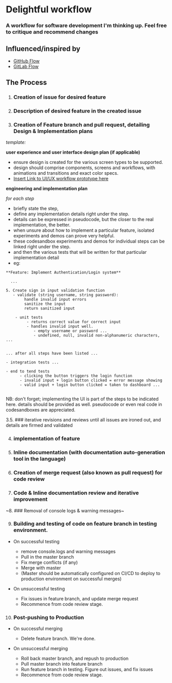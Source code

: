 # Delightful workflow

### A workflow for software development I'm thinking up. Feel free to critique and recommend changes

## Influenced/inspired by

- [GitHub Flow](https://guides.github.com/introduction/flow/)
- [GitLab Flow](https://docs.gitlab.com/ee/topics/gitlab_flow.html)

## The Process

1. ### Creation of issue for desired feature

2. ### Description of desired feature in the created issue

3. ### Creation of Feature branch and pull request, detailing Design & Implementation plans
*template:*

**user experience and user interface design plan (if applicable)**
* ensure design is created for the various screen types to be supported.
* design should comprise components, screens and workflows, with animations and transitions and exact color specs.
* [Insert Link to UI/UX workflow prototype here](https://yourlinkhere.com)

**engineering and implementation plan**

*for each step*
* briefly state the step, 
* define any implementation details right under the step. 
* details can be expressed in pseudocode, but the closer to the real implementation, the better.
* when unsure about how to implement a particular feature, isolated experiments and demos can prove very helpful.
* these codesandbox experiments and demos for individual steps can be linked right under the step.
* and then the various tests that will be written for that particular implementation detail
* eg:
```
**Feature: Implement Authentication/Login system**

  ...

5. Create sign in input validation function
   - validate (string username, string password):
        handle invalid input errors
        sanitize the input
        return sanitized input

    - unit tests
         - returns correct value for correct input
         - handles invalid input well. 
            - empty username or password ...  
            - undefined, null, invalid non-alphanumeric characters, ...

 
... after all steps have been listed ...

- integration tests ... 

- end to tend tests
      - clicking the button triggers the login function
      - invalid input + login button clicked = error message showing
      - valid input + login button clicked = taken to dashboard ...
 
```
NB: don't forget; implementing the UI is part of the steps to be indicated here. details should be provided as well. pseudocode or even real code in codesandboxes are appreciated.


3.5. ### iterative revisions and reviews until all issues are ironed out, and details are firmed and validated

4. ### implementation of feature

5. ### Inline documentation (with documentation auto-generation tool in the language)

6. ### Creation of merge request (also known as pull request) for code review

7. ### Code & Inline documentation review and iterative improvement

~8. ### Removal of console logs & warning messages~

9. ### Building and testing of code on feature branch in testing environment.

- On successful testing
  - remove console.logs and warning messages
  - Pull in the master branch
  - Fix merge conflicts (if any)
  - Merge with master
  - (Master should be automatically configured on CI/CD to deploy to production environment on successful merges)

- On unsuccessful testing
  - Fix issues in feature branch, and update merge request
  - Recommence from code review stage.

10. ### Post-pushing to Production

- On successful merging

  - Delete feature branch. We're done.

- On unsuccessful merging
  - Roll back master branch, and repush to production
  - Pull master branch into feature branch
  - Run feature branch in testing. Figure out issues, and fix issues
  - Recommence from code review stage.
